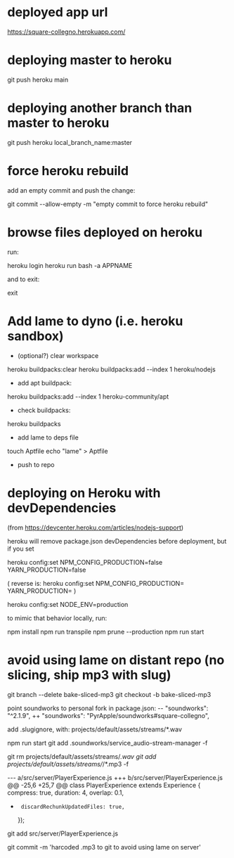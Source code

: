 # deployed app url

https://square-collegno.herokuapp.com/


# deploying master to heroku

git push heroku main


# deploying another branch than master to heroku

git push heroku local_branch_name:master


# force heroku rebuild

add an empty commit and push the change:

git commit --allow-empty -m "empty commit to force heroku rebuild"

# browse files deployed on heroku

run:

heroku login
heroku run bash -a APPNAME

and to exit:

exit


# Add lame to dyno (i.e. heroku sandbox)

- (optional?) clear workspace

heroku buildpacks:clear
heroku buildpacks:add --index 1 heroku/nodejs

- add apt buildpack:

heroku buildpacks:add --index 1 heroku-community/apt

- check buildpacks:

heroku buildpacks

- add lame to deps file

touch Aptfile
echo "lame" > Aptfile

- push to repo


# deploying on Heroku with devDependencies

(from https://devcenter.heroku.com/articles/nodejs-support)

heroku will remove package.json devDependencies before deployment, but if you set

heroku config:set NPM_CONFIG_PRODUCTION=false YARN_PRODUCTION=false

(
reverse is:
heroku config:set NPM_CONFIG_PRODUCTION= YARN_PRODUCTION=
)

heroku config:set NODE_ENV=production

to mimic that behavior locally, run:

npm install
npm run transpile
npm prune --production
npm run start


# avoid using lame on distant repo (no slicing, ship mp3 with slug)

git branch --delete bake-sliced-mp3
git checkout -b bake-sliced-mp3

point soundworks to personal fork in package.json:
-- "soundworks": "^2.1.9",
++ "soundworks": "PyrApple/soundworks#square-collegno",

add .slugignore, with:
projects/default/assets/streams/*.wav

npm run start
git add .soundworks/service_audio-stream-manager -f

git rm projects/default/assets/streams/*.wav
git add projects/default/assets/streams/*/*.mp3 -f

--- a/src/server/PlayerExperience.js
+++ b/src/server/PlayerExperience.js
@@ -25,6 +25,7 @@ class PlayerExperience extends Experience {
       compress: true,
       duration: 4,
       overlap: 0.1,
+      discardRechunkUpdatedFiles: true,
     });

git add src/server/PlayerExperience.js

git commit -m 'harcoded .mp3 to git to avoid using lame on server'